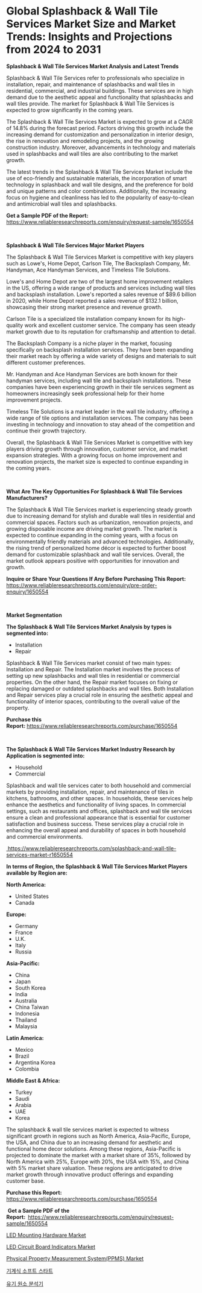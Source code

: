 <p><h1>Global Splashback & Wall Tile Services Market Size and Market Trends: Insights and Projections from 2024 to 2031</h1></p><p><strong>Splashback & Wall Tile Services Market Analysis and Latest Trends</strong></p>
<p><p>Splashback & Wall Tile Services refer to professionals who specialize in installation, repair, and maintenance of splashbacks and wall tiles in residential, commercial, and industrial buildings. These services are in high demand due to the aesthetic appeal and functionality that splashbacks and wall tiles provide. The market for Splashback & Wall Tile Services is expected to grow significantly in the coming years.</p><p>The Splashback & Wall Tile Services Market is expected to grow at a CAGR of 14.8% during the forecast period. Factors driving this growth include the increasing demand for customization and personalization in interior design, the rise in renovation and remodeling projects, and the growing construction industry. Moreover, advancements in technology and materials used in splashbacks and wall tiles are also contributing to the market growth.</p><p>The latest trends in the Splashback & Wall Tile Services Market include the use of eco-friendly and sustainable materials, the incorporation of smart technology in splashback and wall tile designs, and the preference for bold and unique patterns and color combinations. Additionally, the increasing focus on hygiene and cleanliness has led to the popularity of easy-to-clean and antimicrobial wall tiles and splashbacks.</p></p>
<p><strong>Get a Sample PDF of the Report:&nbsp;</strong> <a href="https://www.reliableresearchreports.com/enquiry/request-sample/1650554">https://www.reliableresearchreports.com/enquiry/request-sample/1650554</a></p>
<p>&nbsp;</p>
<p><strong>Splashback & Wall Tile Services Major Market Players</strong></p>
<p><p>The Splashback & Wall Tile Services Market is competitive with key players such as Lowe's, Home Depot, Carlson Tile, The Backsplash Company, Mr. Handyman, Ace Handyman Services, and Timeless Tile Solutions. </p><p>Lowe's and Home Depot are two of the largest home improvement retailers in the US, offering a wide range of products and services including wall tiles and backsplash installation. Lowe's reported a sales revenue of $89.6 billion in 2020, while Home Depot reported a sales revenue of $132.1 billion, showcasing their strong market presence and revenue growth.</p><p>Carlson Tile is a specialized tile installation company known for its high-quality work and excellent customer service. The company has seen steady market growth due to its reputation for craftsmanship and attention to detail.</p><p>The Backsplash Company is a niche player in the market, focusing specifically on backsplash installation services. They have been expanding their market reach by offering a wide variety of designs and materials to suit different customer preferences.</p><p>Mr. Handyman and Ace Handyman Services are both known for their handyman services, including wall tile and backsplash installations. These companies have been experiencing growth in their tile services segment as homeowners increasingly seek professional help for their home improvement projects.</p><p>Timeless Tile Solutions is a market leader in the wall tile industry, offering a wide range of tile options and installation services. The company has been investing in technology and innovation to stay ahead of the competition and continue their growth trajectory.</p><p>Overall, the Splashback & Wall Tile Services Market is competitive with key players driving growth through innovation, customer service, and market expansion strategies. With a growing focus on home improvement and renovation projects, the market size is expected to continue expanding in the coming years.</p></p>
<p>&nbsp;</p>
<p><strong>What Are The Key Opportunities For Splashback & Wall Tile Services Manufacturers?</strong></p>
<p><p>The Splashback & Wall Tile Services market is experiencing steady growth due to increasing demand for stylish and durable wall tiles in residential and commercial spaces. Factors such as urbanization, renovation projects, and growing disposable income are driving market growth. The market is expected to continue expanding in the coming years, with a focus on environmentally friendly materials and advanced technologies. Additionally, the rising trend of personalized home décor is expected to further boost demand for customizable splashback and wall tile services. Overall, the market outlook appears positive with opportunities for innovation and growth.</p></p>
<p><strong>Inquire or Share Your Questions If Any Before Purchasing This Report:</strong> <a href="https://www.reliableresearchreports.com/enquiry/pre-order-enquiry/1650554">https://www.reliableresearchreports.com/enquiry/pre-order-enquiry/1650554</a></p>
<p>&nbsp;</p>
<p><strong>Market Segmentation</strong></p>
<p><strong>The Splashback & Wall Tile Services Market Analysis by types is segmented into:</strong></p>
<p><ul><li>Installation</li><li>Repair</li></ul></p>
<p><p>Splashback & Wall Tile Services market consist of two main types: Installation and Repair. The Installation market involves the process of setting up new splashbacks and wall tiles in residential or commercial properties. On the other hand, the Repair market focuses on fixing or replacing damaged or outdated splashbacks and wall tiles. Both Installation and Repair services play a crucial role in ensuring the aesthetic appeal and functionality of interior spaces, contributing to the overall value of the property.</p></p>
<p><strong>Purchase this Report:&nbsp;</strong><a href="https://www.reliableresearchreports.com/purchase/1650554">https://www.reliableresearchreports.com/purchase/1650554</a></p>
<p>&nbsp;</p>
<p><strong>The Splashback & Wall Tile Services Market Industry Research by Application is segmented into:</strong></p>
<p><ul><li>Household</li><li>Commercial</li></ul></p>
<p><p>Splashback and wall tile services cater to both household and commercial markets by providing installation, repair, and maintenance of tiles in kitchens, bathrooms, and other spaces. In households, these services help enhance the aesthetics and functionality of living spaces. In commercial settings, such as restaurants and offices, splashback and wall tile services ensure a clean and professional appearance that is essential for customer satisfaction and business success. These services play a crucial role in enhancing the overall appeal and durability of spaces in both household and commercial environments.</p></p>
<p><a href="https://www.reliableresearchreports.com/splashback-and-wall-tile-services-market-r1650554">&nbsp;https://www.reliableresearchreports.com/splashback-and-wall-tile-services-market-r1650554</a></p>
<p><strong>In terms of Region, the Splashback & Wall Tile Services Market Players available by Region are:</strong></p>
<p>
    <p> <strong> North America: </strong>
        <ul>
            <li>United States</li>
            <li>Canada</li>
        </ul>
        </p> 
    <p> <strong> Europe: </strong>
        <ul>
            <li>Germany</li>
            <li>France</li>
            <li>U.K.</li>
            <li>Italy</li>
            <li>Russia</li>
        </ul>
        </p> 
    <p> <strong> Asia-Pacific: </strong>
        <ul>
            <li>China</li>
            <li>Japan</li>
            <li>South Korea</li>
            <li>India</li>
            <li>Australia</li>
            <li>China Taiwan</li>
            <li>Indonesia</li>
            <li>Thailand</li>
            <li>Malaysia</li>
        </ul>
        </p> 
    <p> <strong> Latin America: </strong>
        <ul>
            <li>Mexico</li>
            <li>Brazil</li>
            <li>Argentina Korea</li>
            <li>Colombia</li>
        </ul>
        </p> 
    <p> <strong> Middle East & Africa: </strong>
        <ul>
            <li>Turkey</li>
            <li>Saudi</li>
            <li>Arabia</li>
            <li>UAE</li>
            <li>Korea</li>
        </ul>
    </p>
    </p>
<p><p>The splashback & wall tile services market is expected to witness significant growth in regions such as North America, Asia-Pacific, Europe, the USA, and China due to an increasing demand for aesthetic and functional home decor solutions. Among these regions, Asia-Pacific is projected to dominate the market with a market share of 35%, followed by North America with 25%, Europe with 20%, the USA with 15%, and China with 5% market share valuation. These regions are anticipated to drive market growth through innovative product offerings and expanding customer base.</p></p>
<p><strong>Purchase this Report: </strong><a href="https://www.reliableresearchreports.com/purchase/1650554">https://www.reliableresearchreports.com/purchase/1650554</a></p>
<p>&nbsp;<strong>Get a Sample PDF of the Report:&nbsp;&nbsp;</strong><a href="https://www.reliableresearchreports.com/enquiry/request-sample/1650554">https://www.reliableresearchreports.com/enquiry/request-sample/1650554</a></p>
<p><strong></strong></p>
<p><p><a href="https://issuu.com/reportprime-2/docs/led-mounting-hardware-market-size-2030.pptx">LED Mounting Hardware Market</a></p><p><a href="https://issuu.com/reportprime-2/docs/led-circuit-board-indicators-market-size-2030.pptx">LED Circuit Board Indicators Market</a></p><p><a href="https://github.com/castoriffic/Market-Research-Report-List-4/blob/main/physical-property-measurement-systemppms-market.md">Physical Property Measurement System(PPMS) Market</a></p><p><a href="https://github.com/novabrown3/Market-Research-Report-List-1/blob/main/531065285992.md">기계식 소프트 스타트</a></p><p><a href="https://github.com/Tristiarton768456/Market-Research-Report-List-2/blob/main/741887685991.md">유기 원소 분석기</a></p></p>